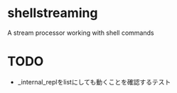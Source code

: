 # shellstreaming
A stream processor working with shell commands

# TODO
- _internal_replをlistにしても動くことを確認するテスト
